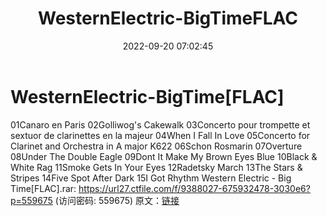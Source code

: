 ﻿---
title: WesternElectric-BigTimeFLAC
date: 2022-09-20 07:02:45
categories: 古典音乐、新世纪、纯音雅乐
tags: 纯音雅乐
---
# WesternElectric-BigTime[FLAC]

01Canaro en Paris
02Golliwog's Cakewalk
03Concerto pour trompette et sextuor de clarinettes en la
majeur
04When I Fall In Love
05Concerto for Clarinet and Orchestra in A major K622
06Schon Rosmarin
07Overture
08Under The Double Eagle
09Dont It Make My Brown Eyes Blue
10Black & White Rag
11Smoke Gets In Your Eyes
12Radetsky March
13The Stars & Stripes
14Five Spot After Dark
15I Got Rhythm
Western Electric - Big Time[FLAC].rar: https://url27.ctfile.com/f/9388027-675932478-3030e6?p=559675
(访问密码: 559675)
原文：[链接](https://blog.sina.com.cn/s/blog_1647c7e7601030zi0.html)